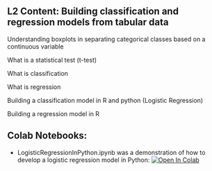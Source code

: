 ## L2 Content: Building classification and regression models from tabular data


Understanding boxplots in separating categorical classes based on a continuous variable 

What is a statistical test (t-test)

What is classification 

What is regression

Building a classification model in R and python (Logistic Regression)

Building a regression model in R 



## Colab Notebooks:
* LogisticRegressionInPython.ipynb was a demonstration of how to develop a logistic regression model in Python:
[![Open In Colab](https://colab.research.google.com/assets/colab-badge.svg)](https://colab.research.google.com/github/menonpg/CMU_PGSS_2021/Week01/L2-762021/LogisticRegressionInPython.ipynb)

